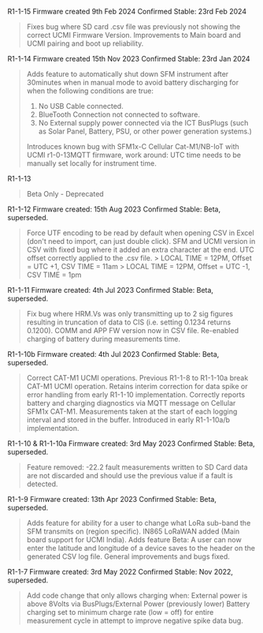 R1-1-15
Firmware created 9th Feb 2024
Confirmed Stable: 23rd Feb 2024
> Fixes bug where SD card .csv file was previously not showing the correct UCMI Firmware Version.
> Improvements to Main board and UCMI pairing and boot up reliability. 

R1-1-14
Firmware created 15th Nov 2023
Confirmed Stable: 23rd Jan 2024
> Adds feature to automatically shut down SFM instrument after 30minutes when in manual mode to avoid battery discharging for when the following conditions are true:
> 1) No USB Cable connected.
> 2) BlueTooth Connection not connected to software.
> 3) No External supply power connected via the ICT BusPlugs (such as Solar Panel, Battery, PSU, or other power generation systems.)
> 
> Introduces known bug with SFM1x-C Cellular Cat-M1/NB-IoT with UCMI r1-0-13MQTT firmware, work around: UTC time needs to be manually set locally for instrument time.
	
	
R1-1-13
> Beta Only - Deprecated


R1-1-12
Firmware created: 15th Aug 2023
Confirmed Stable: Beta, superseded.
> Force UTF encoding to be read by default when opening CSV in Excel (don't need to import, can just double click).
> SFM and UCMI version in CSV with fixed bug where it added an extra character at the end.
> UTC offset correctly applied to the .csv file.
	> LOCAL TIME = 12PM, Offset = UTC +1, CSV TIME = 11am
	> LOCAL TIME = 12PM, Offset = UTC -1, CSV TIME = 1pm

	
R1-1-11
Firmware created: 4th Jul 2023
Confirmed Stable: Beta, superseded.
> Fix bug where HRM.Vs was only transmitting up to 2 sig figures resulting in truncation of data to CIS (i.e. setting 0.1234 returns 0.1200).
> COMM and APP FW version now in CSV file.
> Re-enabled charging of battery during measurements time.

	
R1-1-10b
Firmware created: 4th Jul 2023
Confirmed Stable: Beta, superseded.
> Correct CAT-M1 UCMI operations. Previous R1-1-8 to R1-1-10a break CAT-M1 UCMI operation.
> Retains interim correction for data spike or error handling from early R1-1-10 implementation.
> Correctly reports battery and charging diagnostics via MQTT message on Cellular SFM1x CAT-M1.
> Measurements taken at the start of each logging interval and stored in the buffer. Introduced in early R1-1-10a/b implementation.


R1-1-10 & R1-1-10a
Firmware created: 3rd May 2023
Confirmed Stable: Beta, superseded.
> Feature removed: -22.2 fault measurements written to SD Card data are not discarded and should use the previous value if a fault is detected.


R1-1-9
Firmware created: 13th Apr 2023
Confirmed Stable: Beta, superseded.
> Adds feature for ability for a user to change what LoRa sub-band the SFM transmits on (region specific).
> IN865 LoRaWAN added (Main board support for UCMI India).
> Adds feature Beta: A user can now enter the latitude and longitude of a device saves to the header on the generated CSV log file.
> General improvements and bugs fixed.


R1-1-7
Firmware created: 3rd May 2022
Confirmed Stable: Nov 2022, superseded.
> Add code change that only allows charging when:
> External power is above 8Volts via BusPlugs/External Power (previously lower)
> Battery charging set to minimum charge rate (low = off) for entire measurement cycle in attempt to improve negative spike data bug.

